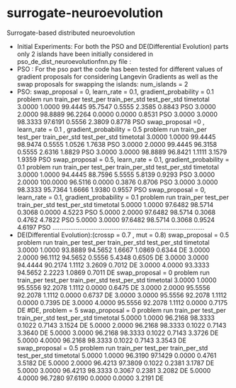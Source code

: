 # surrogate-neuroevolution
Surrogate-based distributed neuroevolution
* Initial Experiments:
For both the PSO and DE(Differential Evolution) parts only 2 islands have been initially considered in pso_de_dist_neuroevolutionfnn.py file :
* PSO :
For the pso part the code has been tested for different values of gradient proposals for considering Langevin Gradients as well as the swap proposals for swapping the islands:
num_islands = 2
* PSO:
 swap_proposal = 0, learn_rate = 0.1, gradient_probability = 0.1
 problem    run     train_per  test_per  train_per_std  test_per_std  timetotal   
 3.0000    1.0000    99.4445    95.7547     0.5555         2.3585     0.8843     PSO 
 3.0000    2.0000    98.8889    96.2264     0.0000         0.0000     0.8531     PSO
 3.0000    3.0000    98.3333    97.6191     0.5556         2.3809     0.8778     PSO
 swap_proposal =0 , learn_rate = 0.1 , gradient_probability = 0.5
 problem    run    train_per  test_per  train_per_std  test_per_std  timetotal 
 3.0000   1.0000   99.4445    98.9474      0.5555          1.0526     1.7638     PSO
 3.0000   2.0000   99.4445    96.3158      0.5555          2.6316     1.8829     PSO
 3.0000   3.0000   98.8889    96.8421      1.1111          3.1579     1.9359     PSO
 swap_proposal = 0.5, learn_rate = 0.1, gradient_probability = 0.1
 problem    run     train_per  test_per  train_per_std  test_per_std  timetotal 
 3.0000   1.0000     94.4445    88.7596    5.5555          5.8139      0.9293     PSO
 3.0000   2.0000     100.0000   96.5116    0.0000          0.3876      0.8706     PSO 
 3.0000   3.0000     98.3333    95.7364    1.6666          1.9380      0.9557     PSO
 swap_proposal = 0, learn_rate = 0.1, gradient_probability = 0.1
 problem    run     train_per  test_per  train_per_std  test_per_std  timetotal 
 5.0000    1.0000    97.6482   98.5714     0.3068        0.0000        4.5223     PSO
 5.0000    2.0000    97.6482   98.5714     0.3068        0.4762        4.7822     PSO
 5.0000    3.0000    97.6482   98.5714     0.3068        0.9524        4.6197     PSO
 .....................................................................................
 * DE(Differential Evolution):(crossp = 0.7 , mut = 0.8)
 swap_proposal = 0.5
 problem    run     train_per  test_per  train_per_std  test_per_std  timetotal
 3.0000   1.0000     93.8889   94.5652     1.6667          1.0869     0.6344     DE 
 3.0000   2.0000     96.1112   94.5652     0.5556          5.4348     0.6505     DE 
 3.0000   3.0000     94.4444   90.2174     1.1112          3.2609     0.7012     DE 
 3.0000   4.0000     93.3333   94.5652     2.2223          1.0869     0.7011     DE 
 swap_proposal = 0
 problem    run     train_per  test_per  train_per_std  test_per_std  timetotal
 3.0000   1.0000     95.5556   92.2078     1.1112          0.0000     0.6475     DE 
 3.0000   2.0000     95.5556   92.2078     1.1112          0.0000     0.6737     DE 
 3.0000   3.0000     95.5556   92.2078     1.1112          0.0000     0.7395     DE 
 3.0000   4.0000     95.5556   92.2078     1.1112          0.0000     0.7175     DE 
 #DE, problem = 5
swap_proposal = 0
problem    run     train_per  test_per  train_per_std  test_per_std  timetotal
 5.0000   1.0000     96.2168   98.3333     0.1022          0.7143     3.1524     DE 
 5.0000   2.0000     96.2168   98.3333     0.1022          0.7143     3.3640     DE 
 5.0000   3.0000     96.2168   98.3333     0.1022          0.7143     3.3726     DE 
 5.0000   4.0000     96.2168   98.3333     0.1022          0.7143     3.3543     DE 
swap_proposal = 0.5
problem    run     train_per  test_per  train_per_std  test_per_std  timetotal
 5.0000   1.0000     96.3190   97.1429     0.0000          0.4761     3.5182     DE 
 5.0000   2.0000     96.4213   97.3809     0.1022          0.2381     3.1787     DE 
 5.0000   3.0000     96.4213   98.3333     0.3067          0.2381     3.2082     DE 
 5.0000   4.0000     96.7280   97.6190     0.0000          0.0000     3.2191     DE 
